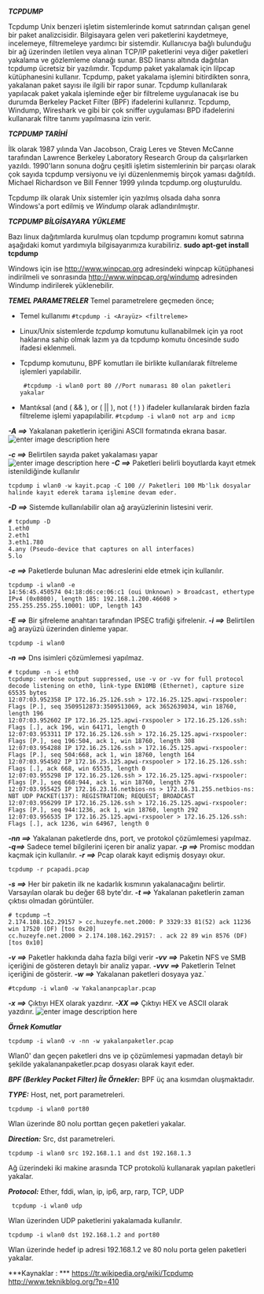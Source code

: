 ***TCPDUMP*** 

Tcpdump Unix benzeri işletim sistemlerinde komut satırından çalışan genel bir paket analizcisidir. Bilgisayara gelen veri paketlerini kaydetmeye, incelemeye, filtremeleye yardımcı bir sistemdir. Kullanıcıya bağlı bulunduğu bir ağ üzerinden iletilen veya alınan TCP/IP paketlerini veya diğer paketleri yakalama ve gözlemleme olanağı sunar. BSD linansı altında dağıtılan tcpdump ücretsiz bir yazılımdır. 
Tcpdump paket yakalamak için lilpcap kütüphanesini kullanır.
Tcpdump, paket yakalama işlemini bitirdikten sonra, yakalanan paket sayısı ile ilgili bir rapor sunar. 
Tcpdump kullanılarak yapılacak paket yakala işleminde eğer bir filtreleme uygulanacak ise bu durumda Berkeley Packet Filter (BPF) ifadelerini kullanırız. Tcpdump, Windump, Wireshark ve gibi bir çok sniffer uygulaması BPD ifadelerini kullanarak filtre tanımı yapılmasına izin verir.

***TCPDUMP TARİHİ***

İlk olarak 1987 yılında Van Jacobson, Craig Leres ve Steven McCanne tarafından Lawrence Berkeley Laboratory Research Group da çalışırlarken yazıldı. 1990'ların sonuna doğru çeşitli işletim sistemlerinin bir parçası olarak çok sayıda tcpdump versiyonu ve iyi düzenlenmemiş birçok yaması dağıtıldı. Michael Richardson ve Bill Fenner 1999 yılında tcpdump.org oluşturuldu. 

Tcpdump ilk olarak Unix sistemler için yazılmış olsada daha sonra Windows'a port edilmiş ve *Windump* olarak adlandırılmıştır.



***TCPDUMP BİLGİSAYARA YÜKLEME***

Bazı linux dağıtımlarda kurulmuş olan tcpdump programını komut satırına aşağıdaki komut yardımıyla bilgisayarımıza kurabiliriz.
**sudo apt-get install tcpdump**

 Windows için ise http://www.winpcap.org adresindeki winpcap kütüphanesi indirilmeli ve sonrasında http://www.winpcap.org/windump adresinden Windump indirilerek yüklenebilir.
 
***TEMEL PARAMETRELER***
Temel parametrelere geçmeden önce;

 - Temel kullanımı
	 `#tcpdump -i <Arayüz> <filtreleme>`
 - Linux/Unix sistemlerde *tcpdump* komutunu kullanabilmek için ya root haklarına sahip olmak lazım ya da tcpdump komutu öncesinde sudo ifadesi eklenmeli.
 - Tcpdump komutunu, BPF komutları ile birlikte kullanılarak filtreleme işlemleri yapılabilir.

	    #tcpdump -i wlan0 port 80 //Port numarası 80 olan paketleri yakalar

 - Mantıksal (and ( && ), or ( || ), not ( ! ) ) ifadeler kullanılarak birden fazla filtreleme işlemi yapapılabilir.
 `#tcpdump -i wlan0 not arp and icmp`

***-A ==>*** Yakalanan paketlerin içeriğini ASCII formatında ekrana basar.
![enter image description here](http://www.teknikblog.org/wp-content/uploads/2015/08/3.png)

***-c ==>*** Belirtilen sayıda paket yakalaması yapar
![enter image description here](http://www.teknikblog.org/wp-content/uploads/2015/08/2.png)
***-C ==>*** Paketleri belirli boyutlarda kayıt etmek istenildiğinde kullanılır

    tcpdump i wlan0 -w kayit.pcap -C 100 // Paketleri 100 Mb'lık dosyalar halinde kayıt ederek tarama işlemine devam eder.
    
***-D ==>*** Sistemde kullanılabilir olan ağ arayüzlerinin listesini verir.

    # tcpdump -D
	1.eth0
	2.eth1
	3.eth1.780
	4.any (Pseudo-device that captures on all interfaces)
	5.lo

***-e ==>*** Paketlerde bulunan Mac adreslerini elde etmek için kullanılır.

    tcpdump -i wlan0 -e
	14:56:45.450574 04:18:d6:ce:06:c1 (oui Unknown) > Broadcast, ethertype IPv4 (0x0800), length 185: 192.168.1.200.46608 > 255.255.255.255.10001: UDP, length 143

***-E ==>*** Bir şifreleme anahtarı tarafından IPSEC trafiği şifrelenir.
***-i ==>*** Belirtilen ağ arayüzü üzerinden dinleme yapar.

    tcpdump -i wlan0

***-n ==>*** Dns isimleri çözümlemesi yapılmaz.

    # tcpdump -n -i eth0
	tcpdump: verbose output suppressed, use -v or -vv for full protocol decode listening on eth0, link-type EN10MB (Ethernet), capture size 65535 bytes
	12:07:03.952358 IP 172.16.25.126.ssh > 172.16.25.125.apwi-rxspooler: Flags [P.], seq 3509512873:3509513069, ack 3652639034, win 18760, length 196
	12:07:03.952602 IP 172.16.25.125.apwi-rxspooler > 172.16.25.126.ssh: Flags [.], ack 196, win 64171, length 0
	12:07:03.953311 IP 172.16.25.126.ssh > 172.16.25.125.apwi-rxspooler: Flags [P.], seq 196:504, ack 1, win 18760, length 308
	12:07:03.954288 IP 172.16.25.126.ssh > 172.16.25.125.apwi-rxspooler: Flags [P.], seq 504:668, ack 1, win 18760, length 164
	12:07:03.954502 IP 172.16.25.125.apwi-rxspooler > 172.16.25.126.ssh: Flags [.], ack 668, win 65535, length 0
	12:07:03.955298 IP 172.16.25.126.ssh > 172.16.25.125.apwi-rxspooler: Flags [P.], seq 668:944, ack 1, win 18760, length 276
	12:07:03.955425 IP 172.16.23.16.netbios-ns > 172.16.31.255.netbios-ns: NBT UDP PACKET(137): REGISTRATION; REQUEST; BROADCAST
	12:07:03.956299 IP 172.16.25.126.ssh > 172.16.25.125.apwi-rxspooler: Flags [P.], seq 944:1236, ack 1, win 18760, length 292
	12:07:03.956535 IP 172.16.25.125.apwi-rxspooler > 172.16.25.126.ssh: Flags [.], ack 1236, win 64967, length 0

***-nn ==>*** Yakalanan paketlerde dns, port, ve protokol çözümlemesi yapılmaz.
***-q==>*** Sadece temel bilgilerini içeren bir analiz yapar.
***-p ==>*** Promisc moddan kaçmak için kullanılır.
***-r ==>*** Pcap olarak kayıt edişmiş dosyayı okur.

    tcpdump -r pcapadi.pcap

***-s ==>*** Her bir paketin ilk ne kadarlık kısmının yakalanacağını belirtir. Varsayılan olarak bu değer 68 byte'dır.
***-t ==>*** Yakalanan paketlerin zaman çıktısı olmadan görüntüler.

    # tcpdump –t 
	2.174.108.162.29157 > cc.huzeyfe.net.2000: P 3329:33 81(52) ack 11236 win 17520 (DF) [tos 0x20] 
	cc.huzeyfe.net.2000 > 2.174.108.162.29157: . ack 22 89 win 8576 (DF) [tos 0x10] 

***-v ==>*** Paketler hakkında daha fazla bilgi verir
***-vv ==>*** Paketin NFS ve SMB içeriğini de gösteren detaylı bir analiz yapar.
***-vvv ==>*** Paketlerin Telnet içeriğini de gösterir.
***-w ==>*** Yakalanan paketleri dosyaya yaz.`

    #tcpdump -i wlan0 -w Yakalananpcaplar.pcap

***-x ==>*** Çıktıyı HEX olarak yazdırır.
***-XX ==>*** Çıktıyı HEX ve ASCII olarak yazdırır.
![enter image description here](http://www.teknikblog.org/wp-content/uploads/2015/08/Terminal-root@daca-home-caner_002.png)

***Örnek Komutlar*** 

    tcpdump -i wlan0 -v -nn -w yakalanpaketler.pcap
Wlan0' dan geçen paketleri dns ve ip çözümlemesi yapmadan detaylı bir şekilde yakalananpaketler.pcap dosyası olarak kayıt eder.

***BPF (Berkley Packet Filter) İle Örnekler:*** 
BPF üç ana kısımdan oluşmaktadır.

***TYPE:*** Host, net, port   parametreleri. 
	

    tcpdump -i wlan0 port80

  Wlan üzerinde 80 nolu porttan geçen paketleri yakalar.

***Direction:*** Src, dst   parametreleri. 

    tcpdump -i wlan0 src 192.168.1.1 and dst 192.168.1.3

Ağ üzerindeki iki makine arasında TCP protokolü kullanarak yapılan paketleri yakalar.

***Protocol:*** Ether, fddi, wlan, ip, ip6, arp, rarp, TCP, UDP
	

     tcpdump -i wlan0 udp

Wlan üzerinden UDP paketlerini yakalamada kullanılır.

    tcpdump -i wlan0 dst 192.168.1.2 and port80

Wlan üzerinde hedef ip adresi 192.168.1.2 ve 80 nolu porta gelen paketleri yakalar.












***Kaynaklar : ***
 https://tr.wikipedia.org/wiki/Tcpdump
http://www.teknikblog.org/?p=410
